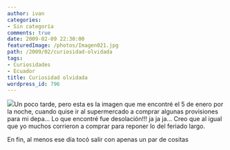 ```yaml
---
author: ivan
categories:
- Sin categoría
comments: true
date: 2009-02-09 22:30:00
featuredImage: /photos/Imagen021.jpg
path: /2009/02/curiosidad-olvidada
tags:
- Curiosidades
- Ecuador
title: Curiosidad olvidada
wordpress_id: 796
---
```


[![](/photos/Imagen021.jpg)](https://4.bp.blogspot.com/_T2UWuNJg3dQ/SZBohMl9Z8I/AAAAAAAABVY/gos1buHInkg/s1600-h/Imagen021.jpg)Un poco tarde, pero esta es la imagen que me encontré el 5 de enero por la noche, cuando quise ir al supermercado a comprar algunas provisiones para mi depa... Lo que encontré fue desolación!!! ja ja ja... Creo que al igual que yo muchos corrieron a comprar para reponer lo del feriado largo.

En fin, al menos ese día tocó salir con apenas un par de cositas